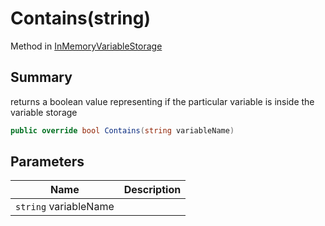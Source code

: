 # Contains(string)

Method in [InMemoryVariableStorage](./)

## Summary

returns a boolean value representing if the particular variable is inside the variable storage

```csharp
public override bool Contains(string variableName)
```

## Parameters

| Name                  | Description |
| --------------------- | ----------- |
| `string` variableName |             |
